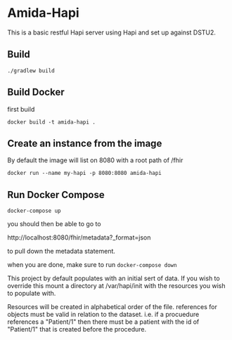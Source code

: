 # Amida-Hapi

This is a basic restful Hapi server using Hapi and set up against DSTU2.  

## Build

``./gradlew build``

## Build Docker

first build

``docker build -t amida-hapi .`` 

## Create an instance from the image
By default the image will list on 8080  with a root path of /fhir

``docker run --name my-hapi -p 8080:8080 amida-hapi``

## Run Docker Compose

``docker-compose up``

you should then be able to go to 

http://localhost:8080/fhir/metadata?_format=json 

to pull down the metadata statement.  

when you are done, make sure to run ``docker-compose down``

This project by default populates with an initial sert of data.  If you wish to override this mount a directory at /var/hapi/init with the resources you wish to populate with.

Resources will be created in alphabetical order of the file.  references for objects must be valid in relation to the dataset.  i.e. if a procuedure references a "Patient/1" then there must be a patient with the id of "Patient/1" that is created before the procedure.
